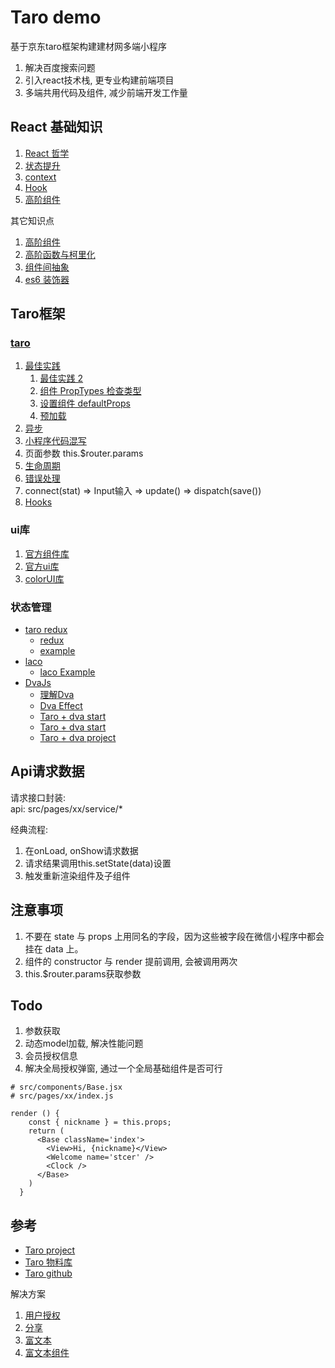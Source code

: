 # Taro demo

基于京东taro框架构建建材网多端小程序

1. 解决百度搜索问题
2. 引入react技术栈, 更专业构建前端项目
3. 多端共用代码及组件, 减少前端开发工作量

## React 基础知识

1. [React 哲学](https://zh-hans.reactjs.org/docs/thinking-in-react.html)
1. [状态提升](https://zh-hans.reactjs.org/docs/lifting-state-up.html)
1. [context](https://zh-hans.reactjs.org/docs/context.html)
1. [Hook](https://zh-hans.reactjs.org/docs/hooks-intro.html)
1. [高阶组件](https://zh-hans.reactjs.org/docs/higher-order-components.html)

其它知识点

1. [高阶组件](https://www.jianshu.com/p/0aae7d4d9bc1)
1. [高阶函数与柯里化](https://www.jianshu.com/p/4cf2f0ab201e)
1. [组件间抽象](https://www.jianshu.com/p/5853b5d9535f)
1. [es6 装饰器](https://www.jianshu.com/p/8745660de050)

## Taro框架

### [taro](https://taro.aotu.io/)
1. [最佳实践](https://nervjs.github.io/taro/docs/best-practice.html)
    1. [最佳实践 2](https://github.com/js-newbee/taro-best-practices)
    1. [组件 PropTypes 检查类型](https://nervjs.github.io/taro/docs/props.html)
    1. [设置组件 defaultProps](https://nervjs.github.io/taro/docs/best-practice.html)
    1. [预加载
](https://nervjs.github.io/taro/docs/optimized-practice.html)
2. [异步](https://nervjs.github.io/taro/docs/async-await.html)
3. [小程序代码混写](https://nervjs.github.io/taro/docs/hybrid.html)
1. 页面参数 this.$router.params
2. [生命周期](https://nervjs.github.io/taro/docs/tutorial.html#componentwillmount)
3. [错误处理](https://nervjs.github.io/taro/docs/spec-for-taro.html#%E9%94%99%E8%AF%AF%E5%A4%84%E7%90%86)
1. connect(stat) => Input输入 => update() => dispatch(save())
1. [Hooks](https://nervjs.github.io/taro/docs/hooks.html)

### ui库

1. [官方组件库](https://taro-docs.jd.com/taro/docs/components-desc.html)
1. [官方ui库](https://taro-ui.jd.com/#/)
1. [colorUI库](http://taro-ext.jd.com/plugin/view/5d11c8d6799d01c46376e2d1)

### 状态管理

- [taro redux](https://taro-docs.jd.com/taro/docs/redux.html)
    - [redux](http://cn.redux.js.org/docs/basics/Store.html)
    - [example](https://github.com/js-newbee/taro-yanxuan)
- [laco](https://github.com/deamme/laco#readme)
    - [laco Example](http://taro-ext.jd.com/plugin/view/5cffb65d5067859c9f87b449)
- [DvaJs](https://dvajs.com/guide/develop-complex-spa.html#%E5%8A%A8%E6%80%81%E5%8A%A0%E8%BD%BDmodel) 
    - [理解Dva](https://dvajs.com/guide/fig-show.html#%E5%9B%BE%E8%A7%A3%E4%BA%8C-redux-%E8%A1%A8%E7%A4%BA%E6%B3%95)
    - [Dva Effect](https://dvajs.com/knowledgemap/#effect)
    - [Taro + dva start](https://www.forkjoin.org/2018/08-31-TaroDva/)
    - [Taro + dva start](https://juejin.im/post/5bb1766d5188255c3272cdd0)
    - [Taro + dva project](https://github.com/EasyTuan/taro-msparis)
    
## Api请求数据

请求接口封装:   
api: src/pages/xx/service/*

经典流程: 
1. 在onLoad, onShow请求数据
2. 请求结果调用this.setState(data)设置 
3. 触发重新渲染组件及子组件


## 注意事项

1. 不要在 state 与 props 上用同名的字段，因为这些被字段在微信小程序中都会挂在 data 上。
2. 组件的 constructor 与 render 提前调用, 会被调用两次
1. this.$router.params获取参数


## Todo 

1. 参数获取
1. 动态model加载, 解决性能问题
2. 会员授权信息
1. 解决全局授权弹窗, 通过一个全局基础组件是否可行

```
# src/components/Base.jsx
# src/pages/xx/index.js

render () {
    const { nickname } = this.props;
    return (
      <Base className='index'>
        <View>Hi, {nickname}</View>
        <Welcome name='stcer' />
        <Clock />
      </Base>
    )
  }
```

## 参考

* [Taro project](https://github.com/NervJS/awesome-taro)
* [Taro 物料库](http://taro-ext.jd.com/) 
* [Taro github](https://github.com/NervJS/taro) 

解决方案

1. [用户授权](https://juejin.im/post/5b97a762e51d450e9649a8fd)
2. [分享](https://juejin.im/post/5b99da5d5188255c6f1e084e)
3. [富文本](https://blog.csdn.net/weixin_42211816/article/details/84957296)
3. [富文本组件](http://taro-ext.jd.com/plugin/view/5cab4132615f500043f827fc)

